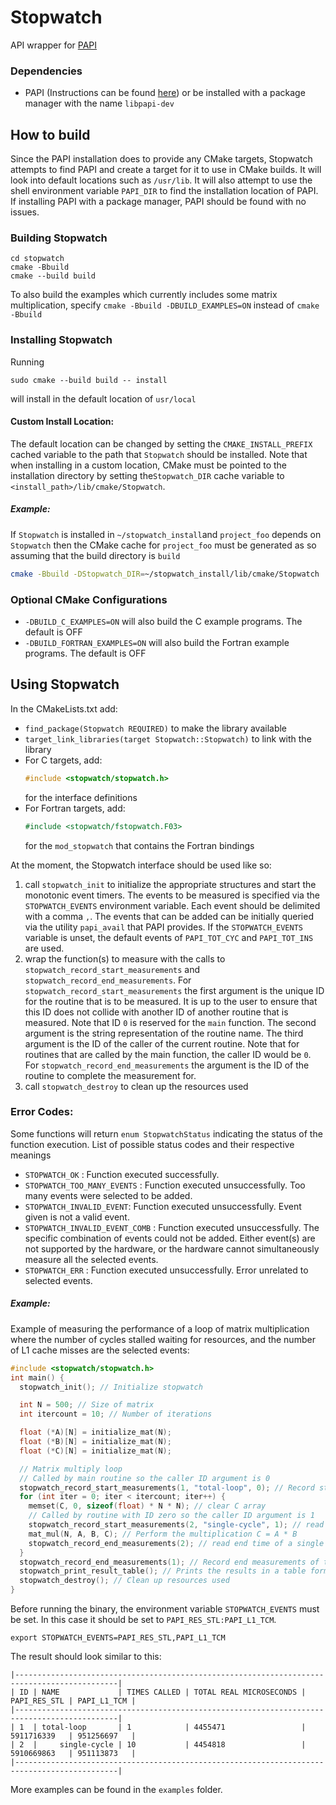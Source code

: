 # Stopwatch

API wrapper for [PAPI](https://icl.utk.edu/papi/)

### Dependencies
- PAPI (Instructions can be found [here](https://bitbucket.org/icl/papi/wiki/Downloading-and-Installing-PAPI.md)) or be
installed with a package manager with the name `libpapi-dev`

## How to build
Since the PAPI installation does to provide any CMake targets, Stopwatch attempts to find PAPI and create a target for
it to use in CMake builds. It will look into default locations such as `/usr/lib`. It will also attempt to use the shell
environment variable `PAPI_DIR` to find the installation location of PAPI. If installing PAPI with a package 
manager, PAPI should be found with no issues.

### Building Stopwatch
```shell
cd stopwatch
cmake -Bbuild
cmake --build build
```

To also build the examples which currently includes some matrix multiplication, specify `cmake -Bbuild -DBUILD_EXAMPLES=ON`
instead of `cmake -Bbuild`

### Installing Stopwatch
Running
```shell
sudo cmake --build build -- install
```
will install in the default location of `usr/local`

#### Custom Install Location:
The default location can be changed by setting the `CMAKE_INSTALL_PREFIX` cached variable to the path that `Stopwatch`
should be installed. Note that when installing in a custom location, CMake must be pointed to the installation directory
by setting the`Stopwatch_DIR` cache variable to `<install_path>/lib/cmake/Stopwatch`.

##### Example:
If `Stopwatch` is installed in `~/stopwatch_install`and `project_foo` depends on `Stopwatch` then the CMake cache for
`project_foo` must be generated as so assuming that the build directory is `build`

```sh
cmake -Bbuild -DStopwatch_DIR=~/stopwatch_install/lib/cmake/Stopwatch
```

### Optional CMake Configurations
- `-DBUILD_C_EXAMPLES=ON` will also build the C example programs. The default is OFF
- `-DBUILD_FORTRAN_EXAMPLES=ON` will also build the Fortran example programs. The default is OFF

## Using Stopwatch
In the CMakeLists.txt add:
- `find_package(Stopwatch REQUIRED)` to make the library available
- `target_link_libraries(target Stopwatch::Stopwatch)` to link with the library
- For C targets, add:
  ```c 
  #include <stopwatch/stopwatch.h>
  ```
  for the interface definitions
- For Fortran targets, add:
   ```fortran
   #include <stopwatch/fstopwatch.F03>
   ```
  for the `mod_stopwatch` that contains the Fortran bindings

At the moment, the Stopwatch interface should be used like so:
1. call `stopwatch_init` to initialize the appropriate structures and start the monotonic event timers. The events to be
   measured is specified via the `STOPWATCH_EVENTS` environment variable. Each event should be delimited with a comma `,`.
   The events that can be added can be initially queried via the utility `papi_avail` that PAPI provides. If the
   `STOPWATCH_EVENTS` variable is unset, the default events of `PAPI_TOT_CYC` and `PAPI_TOT_INS` are used.
2. wrap the function(s) to measure with the calls to `stopwatch_record_start_measurements` and 
   `stopwatch_record_end_measurements`. For `stopwatch_record_start_measurements` the first argument is the unique ID
   for the routine that is to be measured. It is up to the user to ensure that this ID does not collide with another ID
   of another routine that is measured. Note that ID `0` is reserved for the `main` function. The second argument is the
   string representation of the routine name. The third argument is the ID of the caller of the current routine. Note
   that for routines that are called by the main function, the caller ID would be `0`. For 
   `stopwatch_record_end_measurements` the argument is the ID of the routine to complete the measurement for.
3. call `stopwatch_destroy` to clean up the resources used

### Error Codes:
Some functions will return `enum StopwatchStatus` indicating the status of the function execution. List of possible
status codes and their respective meanings
- `STOPWATCH_OK` : Function executed successfully.
- `STOPWATCH_TOO_MANY_EVENTS` : Function executed unsuccessfully. Too many events were selected to be added.
- `STOPWATCH_INVALID_EVENT`: Function executed unsuccessfully. Event given is not a valid event.
- `STOPWATCH_INVALID_EVENT_COMB` : Function executed unsuccessfully. The specific combination of events could not be
  added. Either event(s) are not supported by the hardware, or the hardware cannot simultaneously measure all the
  selected events.
- `STOPWATCH_ERR` : Function executed unsuccessfully. Error unrelated to selected events.

##### Example:
Example of measuring the performance of a loop of matrix multiplication where the number of cycles stalled waiting for
resources, and the number of L1 cache misses are the selected events:
```c
#include <stopwatch/stopwatch.h>
int main() {
  stopwatch_init(); // Initialize stopwatch

  int N = 500; // Size of matrix
  int itercount = 10; // Number of iterations

  float (*A)[N] = initialize_mat(N);
  float (*B)[N] = initialize_mat(N);
  float (*C)[N] = initialize_mat(N);

  // Matrix multiply loop
  // Called by main routine so the caller ID argument is 0
  stopwatch_record_start_measurements(1, "total-loop", 0); // Record start time of the entire loop
  for (int iter = 0; iter < itercount; iter++) {
    memset(C, 0, sizeof(float) * N * N); // clear C array
    // Called by routine with ID zero so the caller ID argument is 1
    stopwatch_record_start_measurements(2, "single-cycle", 1); // read start time of a single cycle
    mat_mul(N, A, B, C); // Perform the multiplication C = A * B
    stopwatch_record_end_measurements(2); // read end time of a single cycle
  }
  stopwatch_record_end_measurements(1); // Record end measurements of the entire loop
  stopwatch_print_result_table(); // Prints the results in a table format
  stopwatch_destroy(); // Clean up resources used
}
```

Before running the binary, the environment variable `STOPWATCH_EVENTS` must be set. In this case it should be set to
`PAPI_RES_STL:PAPI_L1_TCM`.
```shell
export STOPWATCH_EVENTS=PAPI_RES_STL,PAPI_L1_TCM
```

The result should look similar to this:
```shell
|---------------------------------------------------------------------------------------------|
| ID | NAME             | TIMES CALLED | TOTAL REAL MICROSECONDS | PAPI_RES_STL | PAPI_L1_TCM |
|---------------------------------------------------------------------------------------------|
| 1  | total-loop       | 1            | 4455471                 | 5911716339   | 951256697   |
| 2  |     single-cycle | 10           | 4454818                 | 5910669863   | 951113873   |
|---------------------------------------------------------------------------------------------|
```

More examples can be found in the `examples` folder.
